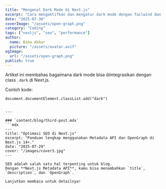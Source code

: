 ```yaml
---
title: "Mengenal Dark Mode di Next.js"
excerpt: "Cara mengaktifkan dan mengatur dark mode dengan Tailwind dan Next.js."
date: "2025-07-30"
coverImage: "/assets/open-graph.png"
category: "Coding"
tags: ["nextjs", "seo", "performance"]
author:
  name: Bima Akbar
  picture: "/assets/avatar.avif"
ogImage:
  url: "/assets/open-graph.png"
publish: true
---
```


Artikel ini membahas bagaimana dark mode bisa diintegrasikan dengan class `.dark` di Next.js.  

Contoh kode:  

```tsx
document.documentElement.classList.add("dark")


---

### `content/blog/third-post.mdx`
```mdx
---
title: "Optimasi SEO di Next.js"
excerpt: "Panduan lengkap menggunakan Metadata API dan OpenGraph di Next.js 14+."
date: "2025-07-29"
cover: "/images/cover3.jpg"
---

SEO adalah salah satu hal terpenting untuk blog.  
Dengan **Next.js Metadata API**, kamu bisa menambahkan `title`, `description`, dan `OpenGraph`.  

Lanjutkan membaca untuk detailnya!
